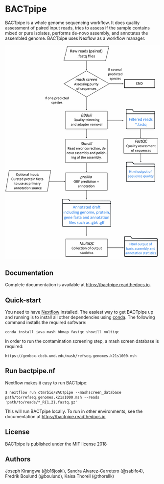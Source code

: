 # BACTpipe
BACTpipe is a whole genome sequencing workflow. It does quality assessment of
paired input reads, tries to assess if the sample contains mixed or pure
isolates, performs de-novo assembly, and annotates the assembled genome.
BACTpipe uses Nexflow as a workflow manager. 

![BACTpipe flowchart](./docs/source/img/BACTpipe_workflow.jpg)

## Documentation
Complete documentation is available at https://bactpipe.readthedocs.io. 

## Quick-start
You need to have [Nextflow](https://www.nextflow.io) installed. The easiest way
to get BACTpipe up and running is to install all other dependencies using
[conda](https://conda.io/docs/). The following command installs the required
software:

    conda install java mash bbmap fastqc shovill multiqc 

In order to run the contamination screening step, a mash screen database is
required:

    https://gembox.cbcb.umd.edu/mash/refseq.genomes.k21s1000.msh


## Run bactpipe.nf 
Nextflow makes it easy to run BACTpipe:

    $ nextflow run ctmrbio/BACTpipe --mashscreen_database path/to/refseq.genomes.k21s1000.msh --reads 'path/to/reads/*_R{1,2}.fastq.gz'

This will run BACTpipe locally. To run in other environments, see the
documentation at https://bactpipe.readthedocs.io

## License
BACTpipe is published under the MIT license 2018


## Authors
Joseph Kirangwa (@b16joski), 
Sandra Alvarez-Carretero (@sabifo4),
Fredrik Boulund (@boulund),
Kaisa Thorell (@thorellk)
